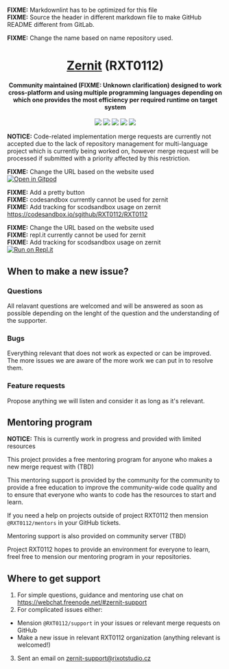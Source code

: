 **FIXME:** Markdownlint has to be optimized for this file<br>
**FIXME:** Source the header in different markdown file to make GitHub README different from GitLab.

**FIXME:** Change the name based on name repository used.

<h1 align="center">
  <a href=https://github.com/RXT0112/Zernit>Zernit</a> (RXT0112)
</h1>
<h4 align="center">Community maintained (FIXME: Unknown clarification) designed to work cross-platform and using multiple programming languages depending on which one provides the most efficiency per required runtime on target system</h4>

<p align="center">
	<img src="https://img.shields.io/badge/Maintained%3F-Yes-green?style=for-the-badge">
	<img src="https://img.shields.io/github/license/RXT0112/Zernit?style=for-the-badge">
	<img src="https://img.shields.io/github/issues/RXT0112/Zernit?color=violet&style=for-the-badge">
	<img src="https://img.shields.io/github/stars/RXT0112/Zernit?style=for-the-badge">
	<img src="https://img.shields.io/github/forks/RXT0112/Zernit?color=teal&style=for-the-badge">
</p>

**NOTICE:** Code-related implementation merge requests are currently not accepted due to the lack of repository management for multi-language project which is currently being worked on, however merge request will be processed if submitted with a priority affected by this restriction.

**FIXME:** Change the URL based on the website used<br>
[![Open in Gitpod](https://gitpod.io/button/open-in-gitpod.svg)](https://gitpod.io/#https://github.com/RXT0112/RXT0112)

**FIXME:** Add a pretty button<br>
**FIXME:** codesandbox currently cannot be used for zernit<br>
**FIXME:** Add tracking for scodsandbox usage on zernit<br>
https://codesandbox.io/sgithub/RXT0112/RXT0112

**FIXME:** Change the URL based on the website used<br>
**FIXME:** repl.it currently cannot be used for zernit<br>
**FIXME:** Add tracking for scodsandbox usage on zernit<br>
[![Run on Repl.it](https://repl.it/badge/github/RXT0112/Zernit)](https://repl.it/github/RXT0112/Zernit)


## When to make a new issue?

### Questions
All relavant questions are welcomed and will be answered as soon as possible depending on the lenght of the question and the understanding of the supporter.

### Bugs
Everything relevant that does not work as expected or can be improved. The more issues we are aware of the more work we can put in to resolve them.

### Feature requests
Propose anything we will listen and consider it as long as it's relevant.

## Mentoring program

**NOTICE:** This is currently work in progress and provided with limited resources

This project provides a free mentoring program for anyone who makes a new merge request with (TBD)

This mentoring support is provided by the community for the community to provide a free education to improve the community-wide code quality and to ensure that everyone who wants to code has the resources to start and learn.

If you need a help on projects outside of project RXT0112 then mension `@RXT0112/mentors` in your GitHub tickets.

Mentoring support is also provided on community server (TBD)

Project RXT0112 hopes to provide an environment for everyone to learn, freel free to mension our mentoring program in your repositories.


## Where to get support

1. For simple questions, guidance and mentoring use chat on https://webchat.freenode.net/#zernit-support
2. For complicated issues either:
  - Mension `@RXT0112/support` in your issues or relevant merge requests on GitHub
  - Make a new issue in relevant RXT0112 organization (anything relevant is welcomed!)
3. Sent an email on [zernit-support@rixotstudio.cz](mailto:zernit-support@rixotstudio.cz)
